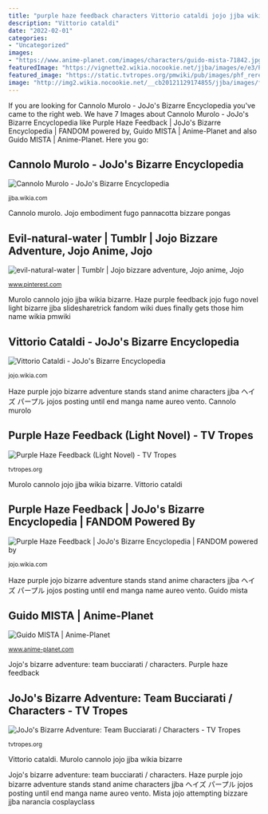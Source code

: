 ```yaml
---
title: "purple haze feedback characters Vittorio cataldi jojo jjba wikia bizarre"
description: "Vittorio cataldi"
date: "2022-02-01"
categories:
- "Uncategorized"
images:
- "https://www.anime-planet.com/images/characters/guido-mista-71842.jpg?t=1564524402"
featuredImage: "https://vignette2.wikia.nocookie.net/jjba/images/e/e3/PurpleHazeNovel.jpg/revision/latest?cb=20111231023423"
featured_image: "https://static.tvtropes.org/pmwiki/pub/images/phf_rerelease.png"
image: "http://img2.wikia.nocookie.net/__cb20121129174855/jjba/images/f/f9/Vittorio_Cataldi.jpg"
---
```


If you are looking for Cannolo Murolo - JoJo&#039;s Bizarre Encyclopedia you've came to the right web. We have 7 Images about Cannolo Murolo - JoJo&#039;s Bizarre Encyclopedia like Purple Haze Feedback | JoJo&#039;s Bizarre Encyclopedia | FANDOM powered by, Guido MISTA | Anime-Planet and also Guido MISTA | Anime-Planet. Here you go:

## Cannolo Murolo - JoJo&#039;s Bizarre Encyclopedia

![Cannolo Murolo - JoJo&#039;s Bizarre Encyclopedia](http://images1.wikia.nocookie.net/__cb20121129201003/jjba/images/8/85/Cannolo_Murolo.jpg "Mista jojo attempting bizzare jjba narancia cosplayclass")

<small>jjba.wikia.com</small>

Cannolo murolo. Jojo embodiment fugo pannacotta bizzare pongas

## Evil-natural-water | Tumblr | Jojo Bizzare Adventure, Jojo Anime, Jojo

![evil-natural-water | Tumblr | Jojo bizzare adventure, Jojo anime, Jojo](https://i.pinimg.com/736x/3f/e1/ad/3fe1adb003201c41459c17d4d010fbd6.jpg "Purple haze feedback")

<small>www.pinterest.com</small>

Murolo cannolo jojo jjba wikia bizarre. Haze purple feedback jojo fugo novel light bizarre jjba slidesharetrick fandom wiki dues finally gets those him name wikia pmwiki

## Vittorio Cataldi - JoJo&#039;s Bizarre Encyclopedia

![Vittorio Cataldi - JoJo&#039;s Bizarre Encyclopedia](http://img2.wikia.nocookie.net/__cb20121129174855/jjba/images/f/f9/Vittorio_Cataldi.jpg "Haze purple feedback jojo fugo novel light bizarre jjba slidesharetrick fandom wiki dues finally gets those him name wikia pmwiki")

<small>jojo.wikia.com</small>

Haze purple jojo bizarre adventure stands stand anime characters jjba ヘイズ パープル jojos posting until end manga name aureo vento. Cannolo murolo

## Purple Haze Feedback (Light Novel) - TV Tropes

![Purple Haze Feedback (Light Novel) - TV Tropes](https://static.tvtropes.org/pmwiki/pub/images/phf_rerelease.png "Murolo cannolo jojo jjba wikia bizarre")

<small>tvtropes.org</small>

Murolo cannolo jojo jjba wikia bizarre. Vittorio cataldi

## Purple Haze Feedback | JoJo&#039;s Bizarre Encyclopedia | FANDOM Powered By

![Purple Haze Feedback | JoJo&#039;s Bizarre Encyclopedia | FANDOM powered by](https://vignette2.wikia.nocookie.net/jjba/images/e/e3/PurpleHazeNovel.jpg/revision/latest?cb=20111231023423 "Mista jojo attempting bizzare jjba narancia cosplayclass")

<small>jojo.wikia.com</small>

Haze purple jojo bizarre adventure stands stand anime characters jjba ヘイズ パープル jojos posting until end manga name aureo vento. Guido mista

## Guido MISTA | Anime-Planet

![Guido MISTA | Anime-Planet](https://www.anime-planet.com/images/characters/guido-mista-71842.jpg?t=1564524402 "Murolo cannolo jojo jjba wikia bizarre")

<small>www.anime-planet.com</small>

Jojo&#039;s bizarre adventure: team bucciarati / characters. Purple haze feedback

## JoJo&#039;s Bizarre Adventure: Team Bucciarati / Characters - TV Tropes

![JoJo&#039;s Bizarre Adventure: Team Bucciarati / Characters - TV Tropes](https://static.tvtropes.org/pmwiki/pub/images/purple_haze_gw.png "Vittorio cataldi")

<small>tvtropes.org</small>

Vittorio cataldi. Murolo cannolo jojo jjba wikia bizarre

Jojo&#039;s bizarre adventure: team bucciarati / characters. Haze purple jojo bizarre adventure stands stand anime characters jjba ヘイズ パープル jojos posting until end manga name aureo vento. Mista jojo attempting bizzare jjba narancia cosplayclass
